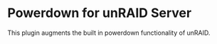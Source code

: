 Powerdown for unRAID Server
===========================

This plugin augments the built in powerdown functionality of unRAID.